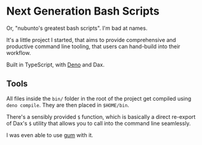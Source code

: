 # Next Generation Bash Scripts

Or, "nubunto's greatest bash scripts". I'm bad at names.

It's a little project I started, that aims to provide comprehensive and productive command line tooling, that users can hand-build into their workflow.

Built in TypeScript, with [Deno](/docs/deno) and Dax.

## Tools

All files inside the `bin/` folder in the root of the project get compiled using `deno compile`. They are then placed in `$HOME/bin`.

There's a sensibly provided `$` function, which is basically a direct re-export of Dax's `$` utility that allows you to call into the command line seamlessly.

I was even able to use [gum](https://github.com/charmbracelet/gum) with it.

